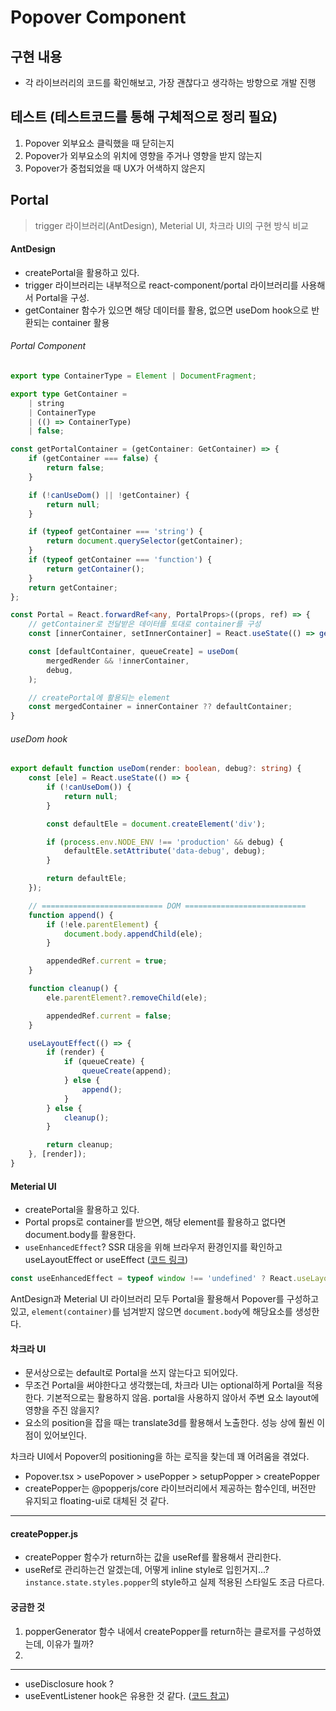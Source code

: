 # Popover Component
## 구현 내용
- 각 라이브러리의 코드를 확인해보고, 가장 괜찮다고 생각하는 방향으로 개발 진행

## 테스트 (테스트코드를 통해 구체적으로 정리 필요)
1. Popover 외부요소 클릭했을 때 닫히는지
2. Popover가 외부요소의 위치에 영향을 주거나 영향을 받지 않는지
3. Popover가 중첩되었을 때 UX가 어색하지 않은지

## Portal
> trigger 라이브러리(AntDesign), Meterial UI, 차크라 UI의 구현 방식 비교 

#### AntDesign
- createPortal을 활용하고 있다.
- trigger 라이브러리는 내부적으로 react-component/portal 라이브러리를 사용해서 Portal을 구성.
- getContainer 함수가 있으면 해당 데이터를 활용, 없으면 useDom hook으로 반환되는 container 활용

###### Portal Component
```typescript
export type ContainerType = Element | DocumentFragment;

export type GetContainer =
    | string
    | ContainerType
    | (() => ContainerType)
    | false;

const getPortalContainer = (getContainer: GetContainer) => {
    if (getContainer === false) {
        return false;
    }

    if (!canUseDom() || !getContainer) {
        return null;
    }

    if (typeof getContainer === 'string') {
        return document.querySelector(getContainer);
    }
    if (typeof getContainer === 'function') {
        return getContainer();
    }
    return getContainer;
};

const Portal = React.forwardRef<any, PortalProps>((props, ref) => {
    // getContainer로 전달받은 데이터를 토대로 container를 구성
    const [innerContainer, setInnerContainer] = React.useState(() => getPortalContainer(getContainer));

    const [defaultContainer, queueCreate] = useDom(
        mergedRender && !innerContainer,
        debug,
    );

    // createPortal에 활용되는 element
    const mergedContainer = innerContainer ?? defaultContainer;
}
```
###### useDom hook
```typescript
export default function useDom(render: boolean, debug?: string) {
    const [ele] = React.useState(() => {
        if (!canUseDom()) {
            return null;
        }

        const defaultEle = document.createElement('div');

        if (process.env.NODE_ENV !== 'production' && debug) {
            defaultEle.setAttribute('data-debug', debug);
        }

        return defaultEle;
    });

    // =========================== DOM ===========================
    function append() {
        if (!ele.parentElement) {
            document.body.appendChild(ele);
        }

        appendedRef.current = true;
    }

    function cleanup() {
        ele.parentElement?.removeChild(ele);

        appendedRef.current = false;
    }

    useLayoutEffect(() => {
        if (render) {
            if (queueCreate) {
                queueCreate(append);
            } else {
                append();
            }
        } else {
            cleanup();
        }

        return cleanup;
    }, [render]);
}
```


#### Meterial UI
- createPortal을 활용하고 있다.
- Portal props로 container를 받으면, 해당 element를 활용하고 없다면 document.body를 활용한다.
- `useEnhancedEffect`? SSR 대응을 위해 브라우저 환경인지를 확인하고 useLayoutEffect or useEffect ([코드 링크](https://github.com/mui/material-ui/blob/master/packages/mui-utils/src/useEnhancedEffect/useEnhancedEffect.ts))
```typescript
const useEnhancedEffect = typeof window !== 'undefined' ? React.useLayoutEffect : React.useEffect;
```

AntDesign과 Meterial UI 라이브러리 모두 Portal을 활용해서 Popover를 구성하고 있고, `element(container)`를 넘겨받지 않으면 `document.body`에 해당요소를 생성한다. 

#### 차크라 UI
- 문서상으로는 default로 Portal을 쓰지 않는다고 되어있다.
- 무조건 Portal을 써야한다고 생각했는데, 차크라 UI는 optional하게 Portal을 적용한다. 기본적으로는 활용하지 않음. portal을 사용하지 않아서 주변 요소 layout에 영향을 주진 않을지?
- 요소의 position을 잡을 때는 translate3d를 활용해서 노출한다. 성능 상에 훨씬 이점이 있어보인다.

차크라 UI에서 Popover의 positioning을 하는 로직을 찾는데 꽤 어려움을 겪었다.
- Popover.tsx > usePopover > usePopper > setupPopper > createPopper
- createPopper는 @popperjs/core 라이브러리에서 제공하는 함수인데, 버전만 유지되고 floating-ui로 대체된 것 같다.

---
#### createPopper.js
- createPopper 함수가 return하는 값을 useRef를 활용해서 관리한다.
- useRef로 관리하는건 알겠는데, 어떻게 inline style로 입힌거지...? `instance.state.styles.popper`의 style하고 실제 적용된 스타일도 조금 다르다.

#### 궁금한 것
1. popperGenerator 함수 내에서 createPopper를 return하는 클로저를 구성하였는데, 이유가 뭘까?
2. 
---

- useDisclosure hook ?
- useEventListener hook은 유용한 것 같다. ([코드 참고](https://github.com/chakra-ui/chakra-ui/blob/main/packages/hooks/use-event-listener/src/index.ts))
